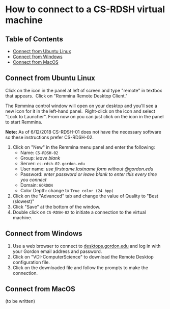 # How to connect to a CS-RDSH virtual machine

## Table of Contents

- [Connect from Ubuntu Linux](connect-from-ubuntu-linux)
- [Connect from Windows](connnect-from-windows)
- [Connect from MacOS](connect-from-macos)

## Connect from Ubuntu Linux

Click on the icon in the panel at left of screen and type "remote" in textbox that appears.  Click on "Remmina Remote Desktop Client."

The Remmina control window will open on your desktop and you'll see a new icon for it in the left-hand panel.  Right-click on the icon and select "Lock to Launcher".  From now on you can just click on the icon in the panel to start Remmina.

**Note:** As of 6/12/2018 CS-RDSH-01 does not have the necessary software so these instructions prefer CS-RDSH-02.

1. Click on "New" in the Remmina menu panel and enter the following:
    * Name: `CS-RDSH-02`
    * Group: _leave blank_
    * Server: `cs-rdsh-02.gordon.edu`
    * User name: _use firstname.lastname form without @gordon.edu_
    * Password: _enter password or leave blank to enter this every time you connect_
    * Domain: `GORDON`
    * Color Depth: change to `True color (24 bpp)`
2. Click on the "Advanced" tab and change the value of Quality to "Best (slowest)"
3. Click "Save" at the bottom of the window.
4. Double click on `CS-RDSH-02` to initiate a connection to the virtual machine.

## Connect from Windows

1. Use a web browser to connect to [desktops.gordon.edu](https://desktops.gordon.edu) and log in with your Gordon email address and password.
2. Click on "VDI-ComputerScience" to download the Remote Desktop configuration file.
3. Click on the downloaded file and follow the prompts to make the connection.

## Connect from MacOS

(to be written)
